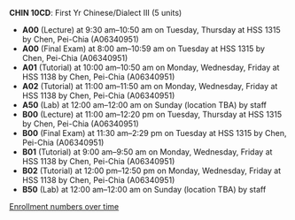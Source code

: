 **CHIN 10CD**: First Yr Chinese/Dialect III (5 units)

- **A00** (Lecture) at 9:30 am–10:50 am on Tuesday, Thursday at HSS 1315 by Chen, Pei-Chia (A06340951)
- **A00** (Final Exam) at 8:00 am–10:59 am on Tuesday at HSS 1315 by Chen, Pei-Chia (A06340951)
- **A01** (Tutorial) at 10:00 am–10:50 am on Monday, Wednesday, Friday at HSS 1138 by Chen, Pei-Chia (A06340951)
- **A02** (Tutorial) at 11:00 am–11:50 am on Monday, Wednesday, Friday at HSS 1138 by Chen, Pei-Chia (A06340951)
- **A50** (Lab) at 12:00 am–12:00 am on Sunday (location TBA) by staff
- **B00** (Lecture) at 11:00 am–12:20 pm on Tuesday, Thursday at HSS 1315 by Chen, Pei-Chia (A06340951)
- **B00** (Final Exam) at 11:30 am–2:29 pm on Tuesday at HSS 1315 by Chen, Pei-Chia (A06340951)
- **B01** (Tutorial) at 9:00 am–9:50 am on Monday, Wednesday, Friday at HSS 1138 by Chen, Pei-Chia (A06340951)
- **B02** (Tutorial) at 12:00 pm–12:50 pm on Monday, Wednesday, Friday at HSS 1138 by Chen, Pei-Chia (A06340951)
- **B50** (Lab) at 12:00 am–12:00 am on Sunday (location TBA) by staff

[Enrollment numbers over time](./CHIN10CD.tsv)
